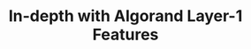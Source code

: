 ---
title: "In-depth with Algorand Layer-1 Features"
description: "This code heavy module brings you through many code examples very thoroughly and in-depth. Examples covered include: setting up a development environment, connecting to the SDK, creating accounts, funding accounts, sending transactions, querying the Blockchain, rekeying an account, creating a multisig account, creating an Asset, opting-in and atomic transactions."
type: "tutorial"
category: "Algorand Components"
difficulty: "Advanced"
summary: "A one-hour video with demos on building on Algorand"
file_path: ""
image: "https://assets-global.website-files.com/5e39e095596498a8b9624af1/5ffca6e3e0d8ad9231cc2af6_Portfolio-course---final.png"
link: "https://youtu.be/YBFwPD75hso"
status: "open"
---